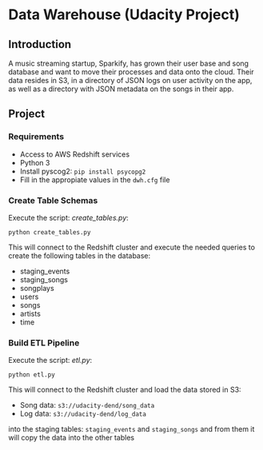 # Data Warehouse (Udacity Project)

## Introduction
A music streaming startup, Sparkify, has grown their user base and song database and want to move their processes and data onto the cloud. Their data resides in S3, in a directory of JSON logs on user activity on the app, as well as a directory with JSON metadata on the songs in their app.

## Project
### Requirements
- Access to AWS Redshift services
- Python 3
- Install pyscog2: `pip install psycopg2`
- Fill in the appropiate values in the `dwh.cfg` file

### Create Table Schemas
Execute the script: _create_tables.py_: 
```
python create_tables.py
```
This will connect to the Redshift cluster and execute the needed queries to
create the following tables in the database:
- staging_events
- staging_songs
- songplays
- users
- songs
- artists
- time



### Build ETL Pipeline
Execute the script: _etl.py_: 
```
python etl.py
```
This will connect to the Redshift cluster and load the data stored in S3:
- Song data: `s3://udacity-dend/song_data`
- Log data: `s3://udacity-dend/log_data`

into the staging tables: `staging_events` and `staging_songs` and from them it
will copy the data into the other tables
